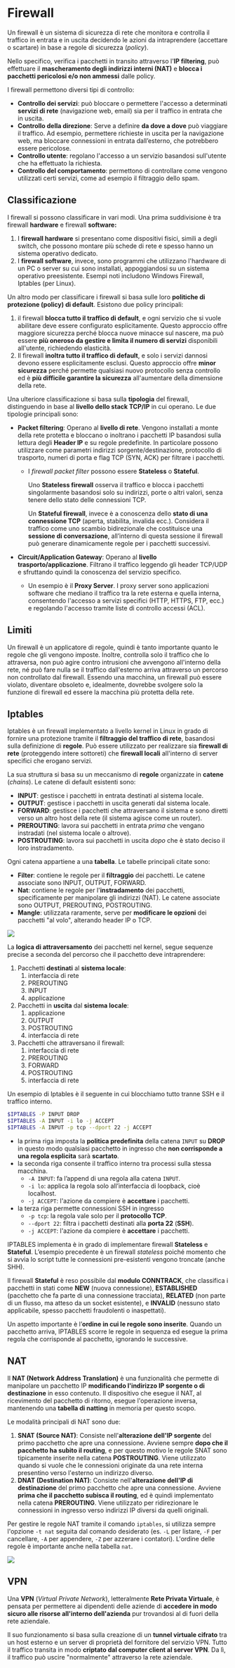 ﻿# Firewall

Un firewall è un sistema di sicurezza di rete che monitora e controlla il traffico in entrata e in uscita decidendo le azioni da intraprendere (accettare o scartare) in base a regole di sicurezza (*policy*).

Nello specifico, verifica i pacchetti in transito attraverso l'**IP filtering**, può effettuare il **mascheramento degli indirizzi interni (NAT)** e **blocca i pacchetti pericolosi e/o non ammessi** dalle policy.

I firewall permettono diversi tipi di controllo:

- **Controllo dei servizi**: può bloccare o permettere l'accesso a determinati **servizi di rete** (navigazione web, email) sia per il traffico in entrata che in uscita.
- **Controllo della direzione**: Serve a definire **da dove a dove** può viaggiare il traffico. Ad esempio, permettere richieste in uscita per la navigazione web, ma bloccare connessioni in entrata dall’esterno, che potrebbero essere pericolose.
- **Controllo utente**: regolano l'accesso a un servizio basandosi sull'utente che ha effettuato la richiesta.
- **Controllo del comportamento**: permettono di controllare come vengono utilizzati certi servizi, come ad esempio il filtraggio dello spam.

## Classificazione

I firewall si possono classificare in vari modi. Una prima suddivisione è tra firewall **hardware** e firewall **software:**

1. I **firewall hardware** si presentano come dispositivi fisici, simili a degli switch, che possono montare più schede di rete e spesso hanno un sistema operativo dedicato.
2. I **firewall software**, invece, sono programmi che utilizzano l'hardware di un PC o server su cui sono installati, appoggiandosi su un sistema operativo preesistente. Esempi noti includono Windows Firewall, Iptables (per Linux).

Un altro modo per classificare i firewall si basa sulle loro **politiche di protezione (policy) di default**. Esistono due policy principali:

1. il firewall **blocca tutto il traffico di default**, e ogni servizio che si vuole abilitare deve essere configurato esplicitamente. Questo approccio offre maggiore sicurezza perché blocca nuove minacce sul nascere, ma può essere **più oneroso da gestire e limita il numero di servizi** disponibili all'utente, richiedendo elasticità.
2. Il firewall **inoltra tutto il traffico di default**, e solo i servizi dannosi devono essere esplicitamente esclusi. Questo approccio offre **minor sicurezza** perché permette qualsiasi nuovo protocollo senza controllo ed è **più difficile garantire la sicurezza** all'aumentare della dimensione della rete.

Una ulteriore classificazione si basa sulla **tipologia** del firewall, distinguendo in base al **livello dello stack TCP/IP** in cui operano. Le due tipologie principali sono:

- **Packet filtering**: Operano al **livello di rete**. Vengono installati a monte della rete protetta e bloccano o inoltrano i pacchetti IP basandosi sulla lettura degli **Header IP** e su regole predefinite. In particolare possono utilizzare come parametri indirizzi sorgente/destinazione, protocollo di trasporto, numeri di porta e flag TCP (SYN, ACK) per filtrare i pacchetti.
    - I *firewall packet filter* possono essere **Stateless** o **Stateful**.
        
        Uno **Stateless firewall** osserva il traffico e blocca i pacchetti singolarmente basandosi solo su indirizzi, porte o altri valori, senza tenere dello stato delle connessioni TCP.
        
        Un **Stateful firewall**, invece è a conoscenza dello **stato di una connessione TCP** (aperta, stabilita, invalida ecc.). Considera il traffico come uno scambio bidirezionale che costituisce una **sessione di conversazione**, all’interno di questa sessione il firewall può generare dinamicamente regole per i pacchetti successivi.
        
- **Circuit/Application Gateway**: Operano al **livello trasporto/applicazione**. Filtrano il traffico leggendo gli header TCP/UDP e sfruttando quindi la conoscenza del servizio specifico.
    - Un esempio è il **Proxy Server**. I proxy server sono applicazioni software che mediano il traffico tra la rete esterna e quella interna, consentendo l'accesso a servizi specifici (HTTP, HTTPS, FTP, ecc.) e regolando l'accesso tramite liste di controllo accessi (ACL).

## Limiti

Un firewall è un applicatore di regole, quindi è tanto importante quanto le regole che gli vengono imposte. Inoltre, controlla solo il traffico che lo attraversa, non può agire contro intrusioni che avvengono all'interno della rete, né può fare nulla se il traffico dall'esterno arriva attraverso un percorso non controllato dal firewall. Essendo una macchina, un firewall può essere violato, diventare obsoleto e, idealmente, dovrebbe svolgere solo la funzione di firewall ed essere la macchina più protetta della rete.

## Iptables

Iptables è un firewall implementato a livello kernel in Linux in grado di fornire una protezione tramite il **filtraggio del traffico di rete**, basandosi sulla definizione di **regole**. Può essere utilizzato per realizzare sia **firewall di rete** (proteggendo intere sottoreti) che **firewall locali** all'interno di server specifici che erogano servizi.

La sua struttura si basa su un meccanismo di **regole** organizzate in **catene** (*chains*). Le catene di default esistenti sono:

- **INPUT**: gestisce i pacchetti in entrata destinati al sistema locale.
- **OUTPUT**: gestisce i pacchetti in uscita generati dal sistema locale.
- **FORWARD**: gestisce i pacchetti che attraversano il sistema e sono diretti verso un altro host della rete (il sistema agisce come un router).
- **PREROUTING**: lavora sui pacchetti in entrata *prima* che vengano instradati (nel sistema locale o altrove).
- **POSTROUTING**: lavora sui pacchetti in uscita *dopo* che è stato deciso il loro instradamento.

Ogni catena appartiene a una **tabella**. Le tabelle principali citate sono:

- **Filter**: contiene le regole per il **filtraggio** dei pacchetti. Le catene associate sono INPUT, OUTPUT, FORWARD.
- **Nat**: contiene le regole per l'**instradamento** dei pacchetti, specificamente per manipolare gli indirizzi (NAT). Le catene associate sono OUTPUT, PREROUTING, POSTROUTING.
- **Mangle**: utilizzata raramente, serve per **modificare le opzioni** dei pacchetti "al volo", alterando header IP o TCP.

![](https://i.ibb.co/j9sXQ0G6/esempio-chain.png)

La **logica di attraversamento** dei pacchetti nel kernel, segue sequenze precise a seconda del percorso che il pacchetto deve intraprendere:

1. Pacchetti **destinati** al **sistema locale**:
    1. interfaccia di rete
    2. PREROUTING
    3. INPUT
    4. applicazione
2. Pacchetti in **uscita** dal **sistema locale**:
    1. applicazione
    2. OUTPUT
    3. POSTROUTING
    4. interfaccia di rete
3. Pacchetti che attraversano il firewall:
    1. interfaccia di rete
    2. PREROUTING
    3. FORWARD
    4. POSTROUTING
    5. interfaccia di rete

Un esempio di Iptables è il seguente in cui blocchiamo tutto tranne SSH e il traffico interno.

```bash
$IPTABLES -P INPUT DROP
$IPTABLES -A INPUT -i lo -j ACCEPT
$IPTABLES -A INPUT -p tcp --dport 22 -j ACCEPT
```

- la prima riga imposta la **politica predefinita** della catena `INPUT` su **DROP** in questo modo qualsiasi pacchetto in ingresso che **non corrisponde a una regola esplicita** sarà **scartato**.
- la seconda riga consente il traffico interno tra processi sulla stessa macchina.
    - `-A INPUT`: fa l’append di una regola alla catena `INPUT`.
    - `-i lo`: applica la regola solo all’interfaccia di loopback, cioè localhost.
    - `-j ACCEPT`: l'azione da compiere è **accettare** i pacchetti.
- la terza riga permette connessioni SSH in ingresso
    - `-p tcp`: la regola vale solo per il **protocollo TCP**.
    - `--dport 22`: filtra i pacchetti destinati alla **porta 22** (**SSH**).
    - `-j ACCEPT`: l'azione da compiere è **accettare** i pacchetti.

IPTABLES implementa è in grado di implementare firewall **Stateless** e **Stateful**. L’esempio precedente è un firewall *stateless* poiché momento che si avvia lo script tutte le connessioni pre-esistenti vengono troncate (anche SHH).

Il firewall **Stateful** è reso possibile dal **modulo CONNTRACK**, che classifica i pacchetti in stati come **NEW** (nuova connessione), **ESTABLISHED** (pacchetto che fa parte di una connessione tracciata), **RELATED** (non parte di un flusso, ma atteso da un socket esistente), e **INVALID** (nessuno stato applicabile, spesso pacchetti fraudolenti o inaspettati).

Un aspetto importante è l’**ordine in cui le regole sono inserite**. Quando un pacchetto arriva, IPTABLES scorre le regole in sequenza ed esegue la prima regola che corrisponde al pacchetto, ignorando le successive.

## NAT

Il **NAT (Network Address Translation)** è una funzionalità che permette di manipolare un pacchetto IP **modificando l'indirizzo IP sorgente o di destinazione** in esso contenuto. Il dispositivo che esegue il NAT, al ricevimento del pacchetto di ritorno, esegue l'operazione inversa, mantenendo una **tabella di natting** in memoria per questo scopo.

Le modalità principali di NAT sono due:

1. **SNAT (Source NAT)**: Consiste nell'**alterazione dell'IP sorgente** del primo pacchetto che apre una connessione. Avviene sempre **dopo che il pacchetto ha subito il routing**, e per questo motivo le regole SNAT sono tipicamente inserite nella catena **POSTROUTING**. Viene utilizzato quando si vuole che le connessioni originate da una rete interna presentino verso l'esterno un indirizzo diverso. 
2. **DNAT (Destination NAT)**: Consiste nell'**alterazione dell'IP di destinazione** del primo pacchetto che apre una connessione. Avviene **prima che il pacchetto subisca il routing**, ed è quindi implementato nella catena **PREROUTING**. Viene utilizzato per ridirezionare le connessioni in ingresso verso indirizzi IP diversi da quelli originali.

Per gestire le regole NAT tramite il comando `iptables`, si utilizza sempre l'opzione `-t nat` seguita dal comando desiderato (es. `-L` per listare, `-F` per cancellare, `-A` per appendere, `-Z` per azzerare i contatori). L'ordine delle regole è importante anche nella tabella `nat`.

![](https://i.imgur.com/aDScXjD.png)

## VPN

Una **VPN** (*Virtual Private Network*), letteralmente **Rete Privata Virtuale**, è pensata per permettere ai dipendenti delle aziende di **accedere in modo sicuro alle risorse all'interno dell'azienda** pur trovandosi al di fuori della rete aziendale.

Il suo funzionamento si basa sulla creazione di un **tunnel virtuale cifrato** tra un host esterno e un server di proprietà del fornitore del servizio VPN. Tutto il traffico transita in modo **criptato dal computer client al server VPN**. Da lì, il traffico può uscire "normalmente" attraverso la rete aziendale.

